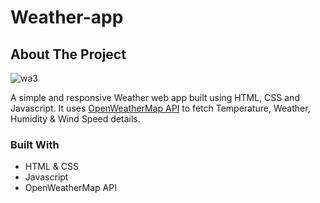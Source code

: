 # Weather-app
 

## About The Project
![wa3](https://github.com/soniajat/weather-app/assets/78693184/fd375857-1e0f-428c-833a-6b1ea4f0d047)

A simple and responsive Weather web app built using HTML, CSS and Javascript. It uses <a href="https://openweathermap.org/api">OpenWeatherMap API</a> to fetch Temperature, Weather, Humidity & Wind Speed details.  

### Built With

* HTML & CSS
* Javascript
* OpenWeatherMap API
